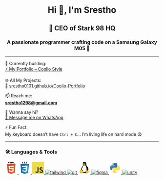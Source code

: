 <h1 align="center">Hi 👋, I'm Srestho</h1>
<h2 align="center">🧠 CEO of Stark 98 HQ</h2>
<h3 align="center">A passionate programmer crafting code on a Samsung Galaxy M05 📱</h3>

---

🔭 Currently building:  
[⚡ My Portfolio – Coolio Style](https://srestho0101.github.io/Coolio-Portfolio/)

🌐 All My Projects:  
[🚀 srestho0101.github.io/Coolio-Portfolio](https://srestho0101.github.io/Coolio-Portfolio/)

📫 Reach me:  
**srestho1298@gmail.com**

💬 Wanna say hi?  
[📱 Message me on WhatsApp](https://wa.me/8801711222950?text=Hello%20Srestho!%20I%20found%20you%20from%20your%20GitHub.)

⚡ Fun Fact:  
My keyboard doesn’t have `Ctrl + C`... I’m living life on hard mode 😫

---

<h3 align="left">🛠️ Languages & Tools</h3>

<p align="left">
  <a href="https://www.w3schools.com/html/" target="_blank" rel="noreferrer">
    <img src="https://raw.githubusercontent.com/devicons/devicon/master/icons/html5/html5-original-wordmark.svg" alt="html5" width="40" height="40"/>
  </a>
  <a href="https://www.w3schools.com/css/" target="_blank" rel="noreferrer">
    <img src="https://raw.githubusercontent.com/devicons/devicon/master/icons/css3/css3-original-wordmark.svg" alt="css3" width="40" height="40"/>
  </a>
  <a href="https://developer.mozilla.org/en-US/docs/Web/JavaScript" target="_blank" rel="noreferrer">
    <img src="https://raw.githubusercontent.com/devicons/devicon/master/icons/javascript/javascript-original.svg" alt="javascript" width="40" height="40"/>
  </a>
  <a href="https://tailwindcss.com/" target="_blank" rel="noreferrer">
    <img src="https://www.vectorlogo.zone/logos/tailwindcss/tailwindcss-icon.svg" alt="tailwind" width="40" height="40"/>
  </a>
  <a href="https://git-scm.com/" target="_blank" rel="noreferrer">
    <img src="https://www.vectorlogo.zone/logos/git-scm/git-scm-icon.svg" alt="git" width="40" height="40"/>
  </a>
  <a href="https://www.linux.org/" target="_blank" rel="noreferrer">
    <img src="https://raw.githubusercontent.com/devicons/devicon/master/icons/linux/linux-original.svg" alt="linux" width="40" height="40"/>
  </a>
  <a href="https://www.figma.com/" target="_blank" rel="noreferrer">
    <img src="https://www.vectorlogo.zone/logos/figma/figma-icon.svg" alt="figma" width="40" height="40"/>
  </a>
  <a href="https://www.python.org" target="_blank" rel="noreferrer">
    <img src="https://raw.githubusercontent.com/devicons/devicon/master/icons/python/python-original.svg" alt="python" width="40" height="40"/>
  </a>
  <a href="https://unity.com/" target="_blank" rel="noreferrer">
    <img src="https://www.vectorlogo.zone/logos/unity3d/unity3d-icon.svg" alt="unity" width="40" height="40"/>
  </a>
</p>
